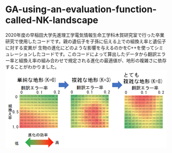 # GA-using-an-evaluation-function-called-NK-landscape
2020年度の早稲田大学先進理工学電気情報生命工学科木賀研究室で行った卒業研究で使用したコードです。親の遺伝子を子孫に伝える上での組換え率と遺伝子に対する変異が
生物の進化にどのような影響を与えるのかをC++を使ってシミュレーションしたコードです。このコードによって算出したデータから翻訳エラー率と組換え率の組み合わせで規定される進化の最適値が、地形の複雑さに依存することがわかりました。<br>
![残基間の相互作用の数ごとの組換え率と翻訳エラー率のヒートマップグラフ](卒研結果.png "hero")
